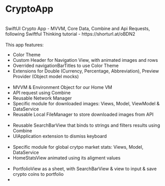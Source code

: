 # CryptoApp
<br/>
SwiftUI Crypto App - MVVM, Core Data, Combine and Api Requests, following Swiftful Thinking tutorial - https://shorturl.at/oBDN2
<br/>
<br/>
This app features: 
<ul>
<li>Color Theme</li>
<li>Custom Header for Navigation View, with animated images and rows</li>
<li>Overrided navigationBarTitles to use Color Theme</li>
<li>Extensions for Double (Currency, Percentage, Abbreviation), Preview Provider (Object model mocks)</li>
<br/>
<li>MVVM & Environment Object for our Home VM</li>
<li>API request using Combine</li>
<li>Reusable Network Manager</li>
<li>Specific module for downloaded images: Views, Model, ViewModel & DataService</li>
<li>Reusable Local FileManager to store downloaded images from API</li>
<br/>
<li>Reusable SearchBarView that binds to strings and filters results using Combine</li>
<li>UIApplication extension to dismiss keyboard</li>
<br/>
<li>Specific module for global crytpo market stats: Views, Model, DataService</li>
<li>HomeStatsView animated using its aligment values</li>
<br/>
<li>PortfolioView as a sheet, with SearchBarView & view to input & save crypto coins to portfolio</li>
<li></li>
